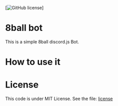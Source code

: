 [![GitHub license](https://img.shields.io/badge/license-MIT-blue.svg)]
# 8ball bot
This is a simple 8ball discord.js Bot. 

# How to use it


# License
This code is under MIT License. See the file: [license](./license)
